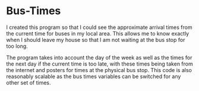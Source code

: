 # Bus-Times
I created this program so that I could see the approximate arrival times from the current time for buses in my local area. This allows me to know exactly when I should leave my house so that I am not waiting at the bus stop for too long. 

The program takes into account the day of the week as well as the times for the next day if the current time is too late, with these times being taken from the internet and posters for times at the physical bus stop. This code is also reasonably scalable as the bus times variables can be switched for any other set of times.
